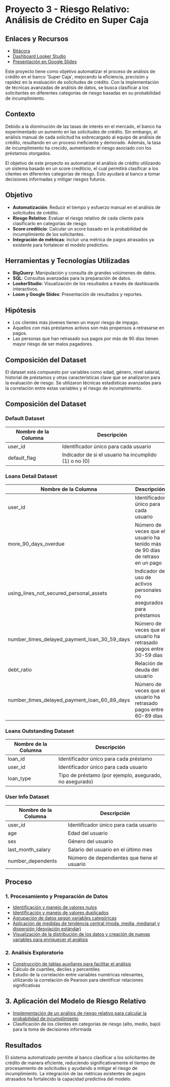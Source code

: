 # Proyecto 3 - Riesgo Relativo: Análisis de Crédito en Super Caja

## Enlaces y Recursos

- [Bitácora](https://www.notion.so/Proyecto-3-Riesgo-Relativo-3d3f6110a66d4f1dbe5653251ed14a5b?pvs=4)
- [Dashboard Looker Studio](https://lookerstudio.google.com/u/0/reporting/ed2a3bf6-df72-411f-8e4c-a914a24da3f7/page/p_4g97w6orkd/edit)
- [Presentación en Google Slides](https://docs.google.com/presentation/d/139iLcsgYCTyhAVKJ1rT15xF5bn_5RNTVsSqnRtAGSrE/edit?usp=sharing)


Este proyecto tiene como objetivo automatizar el proceso de análisis de crédito en el banco 'Super Caja', mejorando la eficiencia, precisión y rapidez en la evaluación de solicitudes de crédito. Con la implementación de técnicas avanzadas de análisis de datos, se busca clasificar a los solicitantes en diferentes categorías de riesgo basadas en su probabilidad de incumplimiento.

## Contexto

Debido a la disminución de las tasas de interés en el mercado, el banco ha experimentado un aumento en las solicitudes de crédito. Sin embargo, el análisis manual de cada solicitud ha sobrecargado al equipo de análisis de crédito, resultando en un proceso ineficiente y demorado. Además, la tasa de incumplimiento ha crecido, aumentando el riesgo asociado con los préstamos otorgados.

El objetivo de este proyecto es automatizar el análisis de crédito utilizando un sistema basado en un score crediticio, el cual permitirá clasificar a los clientes en diferentes categorías de riesgo. Esto ayudará al banco a tomar decisiones informadas y mitigar riesgos futuros.

## Objetivo

- **Automatización**: Reducir el tiempo y esfuerzo manual en el análisis de solicitudes de crédito.
- **Riesgo Relativo**: Evaluar el riesgo relativo de cada cliente para clasificarlo en categorías de riesgo.
- **Score crediticio**: Calcular un score basado en la probabilidad de incumplimiento de los solicitantes.
- **Integración de métricas**: Incluir una métrica de pagos atrasados ya existente para fortalecer el modelo predictivo.

## Herramientas y Tecnologías Utilizadas

- **BigQuery**: Manipulación y consulta de grandes volúmenes de datos.
- **SQL**: Consultas avanzadas para la preparación de datos.
- **LookerStudio**: Visualización de los resultados a través de dashboards interactivos.
- **Loom y Google Slides**: Presentación de resultados y reportes.

## Hipótesis

- Los clientes más jóvenes tienen un mayor riesgo de impago.
- Aquellos con más préstamos activos son más propensos a retrasarse en pagos.
- Las personas que han retrasado sus pagos por más de 90 días tienen mayor riesgo de ser malos pagadores.

## Composición del Dataset

El dataset está compuesto por variables como edad, género, nivel salarial, historial de préstamos y otras características clave que se analizaron para la evaluación de riesgo. Se utilizaron técnicas estadísticas avanzadas para la correlación entre estas variables y el riesgo de incumplimiento.

## Composición del Dataset

### Default Dataset

| Nombre de la Columna  | Descripción                                        |
|-----------------------|----------------------------------------------------|
| user_id               | Identificador único para cada usuario              |
| default_flag          | Indicador de si el usuario ha incumplido (1) o no (0) |

### Loans Detail Dataset

| Nombre de la Columna                              | Descripción                                                          |
|---------------------------------------------------|----------------------------------------------------------------------|
| user_id                                           | Identificador único para cada usuario                                |
| more_90_days_overdue                              | Número de veces que el usuario ha tenido más de 90 días de retraso en un pago |
| using_lines_not_secured_personal_assets           | Indicador de uso de activos personales no asegurados para préstamos  |
| number_times_delayed_payment_loan_30_59_days      | Número de veces que el usuario ha retrasado pagos entre 30-59 días   |
| debt_ratio                                        | Relación de deuda del usuario                                        |
| number_times_delayed_payment_loan_60_89_days      | Número de veces que el usuario ha retrasado pagos entre 60-89 días   |

### Loans Outstanding Dataset

| Nombre de la Columna  | Descripción                                   |
|-----------------------|-----------------------------------------------|
| loan_id               | Identificador único para cada préstamo        |
| user_id               | Identificador único para cada usuario         |
| loan_type             | Tipo de préstamo (por ejemplo, asegurado, no asegurado) |

### User Info Dataset

| Nombre de la Columna  | Descripción                                        |
|-----------------------|----------------------------------------------------|
| user_id               | Identificador único para cada usuario              |
| age                   | Edad del usuario                                   |
| sex                   | Género del usuario                                 |
| last_month_salary     | Salario del usuario en el último mes               |
| number_dependents     | Número de dependientes que tiene el usuario        |


## Proceso

### 1. Procesamiento y Preparación de Datos

- [Identificación y manejo de valores nulos](./Procesamiento%20y%20Preparaci%C3%B3n%20de%20Datos/valores_nulos.md)
- [Identificación y manejo de valores duplicados](./Procesamiento%20y%20Preparaci%C3%B3n%20de%20Datos/identificar%20y%20manejar%20valores%20duplicados.md)
- [Agrupación de datos según variables categóricas](./Procesamiento%20y%20Preparaci%C3%B3n%20de%20Datos/Identificar%20y%20manejar%20datos%20discrepantes%20en%20variables%20categ%C3%B3ricas.md)
- [Aplicación de medidas de tendencia central (moda, media, mediana) y dispersión (desviación estándar)](./Procesamiento%20y%20Preparaci%C3%B3n%20de%20Datos/Identificar%20y%20manejar%20datos%20discrepantes%20en%20variables%20num%C3%A9ricas.md)
- [Visualización de la distribución de los datos y creación de nuevas variables para enriquecer el análisis](./Procesamiento%20y%20Preparaci%C3%B3n%20de%20Datos/Crear%20nuevas%20variables.md)

### 2. Análisis Exploratorio

- [Construcción de tablas auxiliares para facilitar el análisis](./Procesamiento%20y%20Preparaci%C3%B3n%20de%20Datos/Construir%20tablas%20auxiliares.md)
- Cálculo de cuartiles, deciles y percentiles
- Estudio de la correlación entre variables numéricas relevantes, utilizando la correlación de Pearson para identificar relaciones significativas

## 3. Aplicación del Modelo de Riesgo Relativo

- [Implementación de un análisis de riesgo relativo para calcular la probabilidad de incumplimiento](./Riesgo%20Relativo/Calcular%20Riesgo%20Relativo.md)
- Clasificación de los clientes en categorías de riesgo (alto, medio, bajo) para la toma de decisiones informada


## Resultados

El sistema automatizado permite al banco clasificar a los solicitantes de crédito de manera eficiente, reduciendo significativamente el tiempo de procesamiento de solicitudes y ayudando a mitigar el riesgo de incumplimiento. La integración de las métricas existentes de pagos atrasados ha fortalecido la capacidad predictiva del modelo.

